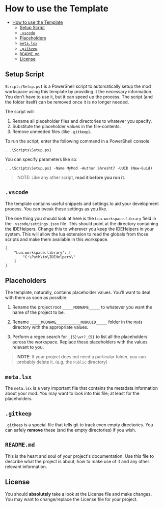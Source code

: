 # How to use the Template

- [How to use the Template](#how-to-use-the-template)
  - [Setup Script](#setup-script)
  - [`.vscode`](#vscode)
  - [Placeholders](#placeholders)
  - [`meta.lsx`](#metalsx)
  - [`.gitkeep`](#gitkeep)
  - [`README.md`](#readmemd)
  - [License](#license)

## Setup Script

`Scripts/Setup.ps1` is a PowerShell script to automatically setup the mod workspace using this template by providing it the necessary information. You don't have to use it, but it can speed up the process. The script (and the folder itself) can be removed once it is no longer needed.

The script will:
1. Rename all placeholder files and directories to whatever you specify.
2. Substitute the placeholder values in the file-contents.
3. Remove unneeded files (like `.gitkeep`).

To run the script, enter the following command in a PowerShell console:

```pwsh
. .\Scripts\Setup.ps1
```

You can specify parameters like so:

```pwsh
. .\Scripts\Setup.ps1 -Name MyMod -Author Shresht7 -UUID (New-Guid)
```

> NOTE: Like any other script, **read it before you run it**.

## `.vscode`

The template contains useful snippets and settings to aid your development process. You can tweak these settings as you like.

The one thing you should look at here is the `Lua.workspace.library` field in the `.vscode/settings.json` file. This should point at the directory containing the IDEHelpers. Change this to wherever you keep the IDEHelpers in your system. This will allow the lua extension to read the globals from those scripts and make them available in this workspace.

```
{
    "Lua.workspace.library": [
        "C:\Path\to\IDEHelpers\"
    ]
}
```

## Placeholders

The template, naturally, contains placeholder values. You'll want to deal with them as soon as possible.

1. Rename the project root `_____MODNAME_____` to whatever you want the name of the project to be.

2. Rename `_____MODNAME___________MODUUID_____` folder in the `Mods` directory with the appropriate values.

3. Perform a regex search for `_{5}\w+?_{5}` to list all the placeholders across the workspace. Replace these placeholders with the values relevant to you.

> **NOTE**: If your project does not need a particular folder, you can probably delete it. (e.g. the `Public` directory)

## `meta.lsx`

The `meta.lsx` is a very important file that contains the metadata information about your mod. You may want to look into this file; at least for the placeholders.

## `.gitkeep`

`.gitkeep` is a special file that tells git to track even empty directories. You can safely **remove** these (and the empty directories) if you wish.

## `README.md`

This is the heart and soul of your project's documentation. Use this file to describe what the project is about, how to make use of it and any other relevant information.

## License

You should **absolutely** take a look at the License file and make changes. You may want to change/replace the License file for your project.
